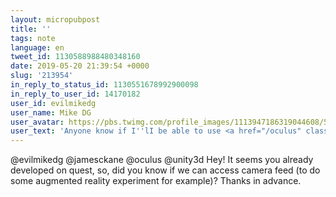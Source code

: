 ```yaml
---
layout: micropubpost
title: ''
tags: note
language: en
tweet_id: 1130588988480348160
date: 2019-05-20 21:39:54 +0000
slug: '213954'
in_reply_to_status_id: 1130551678992900098
in_reply_to_user_id: 14170182
user_id: evilmikedg
user_name: Mike DG
user_avatar: https://pbs.twimg.com/profile_images/1113947186319044608/5TFQiUQg.jpg
user_text: 'Anyone know if I''lI be able to use <a href="/oculus" class="twitter-atreply pretty-link js-nav" dir="ltr" data-mentioned-user-id="714758552"><s>@</s><b>Oculus</b></a> Quest within the <a href="/unity3d" class="twitter-atreply pretty-link js-nav" dir="ltr" data-mentioned-user-id="15531582"><s>@</s><b>unity3d</b></a> editor on day one? I.e., hit play in the editor, launch to a connected Quest? Giving a dev talk re: "AR/VR for Web Devs" on Wed, would love to show this off. Guess I''ll find out tomorrow <img class="Emoji Emoji--forText" src="https://abs.twimg.com/emoji/v2/72x72/1f62c.png" draggable="false" alt="😬" title="Visage grimaçant" aria-label="Emoji: Visage grimaçant">'
---
```

@evilmikedg @jamesckane @oculus @unity3d Hey! It seems you already developed on quest,  so, did you know if we can access camera feed (to do some augmented reality experiment for example)? Thanks in advance.
